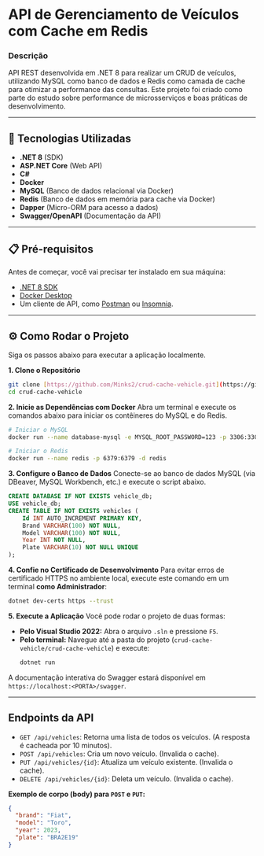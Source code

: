 # API de Gerenciamento de Veículos com Cache em Redis

### Descrição
API REST desenvolvida em .NET 8 para realizar um CRUD de veículos, utilizando MySQL como banco de dados e Redis como camada de cache para otimizar a performance das consultas. Este projeto foi criado como parte do estudo sobre performance de microsserviços e boas práticas de desenvolvimento.

---

## 🚀 Tecnologias Utilizadas
-   **.NET 8** (SDK)
-   **ASP.NET Core** (Web API)
-   **C#**
-   **Docker**
-   **MySQL** (Banco de dados relacional via Docker)
-   **Redis** (Banco de dados em memória para cache via Docker)
-   **Dapper** (Micro-ORM para acesso a dados)
-   **Swagger/OpenAPI** (Documentação da API)

---

## 📋 Pré-requisitos
Antes de começar, você vai precisar ter instalado em sua máquina:

-   [.NET 8 SDK](https://dotnet.microsoft.com/pt-br/download/dotnet/8.0)
-   [Docker Desktop](https://www.docker.com/products/docker-desktop/)
-   Um cliente de API, como [Postman](https://www.postman.com/) ou [Insomnia](https://insomnia.rest/download).

---

## ⚙️ Como Rodar o Projeto

Siga os passos abaixo para executar a aplicação localmente.

**1. Clone o Repositório**
```bash
git clone [https://github.com/Minks2/crud-cache-vehicle.git](https://github.com/Minks2/crud-cache-vehicle.git)
cd crud-cache-vehicle
```

**2. Inicie as Dependências com Docker**
Abra um terminal e execute os comandos abaixo para iniciar os contêineres do MySQL e do Redis.
```bash
# Iniciar o MySQL
docker run --name database-mysql -e MYSQL_ROOT_PASSWORD=123 -p 3306:3306 -d mysql

# Iniciar o Redis
docker run --name redis -p 6379:6379 -d redis
```

**3. Configure o Banco de Dados**
Conecte-se ao banco de dados MySQL (via DBeaver, MySQL Workbench, etc.) e execute o script abaixo.
```sql
CREATE DATABASE IF NOT EXISTS vehicle_db;
USE vehicle_db;
CREATE TABLE IF NOT EXISTS vehicles (
    Id INT AUTO_INCREMENT PRIMARY KEY,
    Brand VARCHAR(100) NOT NULL,
    Model VARCHAR(100) NOT NULL,
    Year INT NOT NULL,
    Plate VARCHAR(10) NOT NULL UNIQUE
);
```

**4. Confie no Certificado de Desenvolvimento**
Para evitar erros de certificado HTTPS no ambiente local, execute este comando em um terminal **como Administrador**:
```bash
dotnet dev-certs https --trust
```

**5. Execute a Aplicação**
Você pode rodar o projeto de duas formas:
-   **Pelo Visual Studio 2022:** Abra o arquivo `.sln` e pressione `F5`.
-   **Pelo terminal:** Navegue até a pasta do projeto (`crud-cache-vehicle/crud-cache-vehicle`) e execute:
    ```bash
    dotnet run
    ```
A documentação interativa do Swagger estará disponível em `https://localhost:<PORTA>/swagger`.

---

## Endpoints da API

-   `GET /api/vehicles`: Retorna uma lista de todos os veículos. (A resposta é cacheada por 10 minutos).
-   `POST /api/vehicles`: Cria um novo veículo. (Invalida o cache).
-   `PUT /api/vehicles/{id}`: Atualiza um veículo existente. (Invalida o cache).
-   `DELETE /api/vehicles/{id}`: Deleta um veículo. (Invalida o cache).

**Exemplo de corpo (body) para `POST` e `PUT`:**
```json
{
  "brand": "Fiat",
  "model": "Toro",
  "year": 2023,
  "plate": "BRA2E19"
}
```
